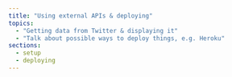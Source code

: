 ```yaml
---
title: "Using external APIs & deploying"
topics:
  - "Getting data from Twitter & displaying it"
  - "Talk about possible ways to deploy things, e.g. Heroku"
sections:
  - setup
  - deploying
---
```

